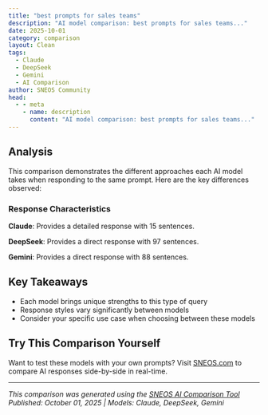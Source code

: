 ```yaml
---
title: "best prompts for sales teams"
description: "AI model comparison: best prompts for sales teams..."
date: 2025-10-01
category: comparison
layout: Clean
tags:
  - Claude
  - DeepSeek
  - Gemini
  - AI Comparison
author: SNEOS Community
head:
  - - meta
    - name: description
      content: "AI model comparison: best prompts for sales teams..."
---
```


<ChatComparison
  title="best prompts for sales teams"
  prompt="best prompts for sales teams"
  :responses='{
    "Claude": "Here are some of the most effective prompts for sales teams, organized by category:\n\n## **Discovery \u0026 Research Prompts**\n\n**\u0022What keeps [prospect\u0027s role] up at night?\u0022**\n- Forces focus on real pain points rather than product features\n\n**\u0022If nothing changes, what happens to their business in 12 months?\u0022**\n- Uncovers urgency and consequences of inaction\n\n**\u0022What would success look like for them?\u0022**\n- Identifies specific, measurable outcomes they value\n\n## **Prospecting Prompts**\n\n**\u0022Why would they take my call?\u0022**\n- Ensures you lead with value, not your agenda\n\n**\u0022What\u0027s changed in their world recently?\u0022**\n- Finds relevant, timely conversation starters\n\n**\u0022Who else would care about this problem?\u0022**\n- Expands your network within the account\n\n## **Objection Handling Prompts**\n\n**\u0022What would have to be true for this to make sense?\u0022**\n- Uncovers the real criteria for moving forward\n\n**\u0022Help me understand what\u0027s behind that concern\u0022**\n- Gets to the root of objections rather than surface-level pushback\n\n**\u0022What would you do if you were in my position?\u0022**\n- Creates empathy and collaborative problem-solving\n\n## **Closing Prompts**\n\n**\u0022What questions do you have that would prevent you from moving forward?\u0022**\n- Surfaces final concerns proactively\n\n**\u0022On a scale of 1-10, how confident are you this will solve your problem?\u0022**\n- Gauges true commitment and identifies remaining doubts\n\n**\u0022What does your decision-making process look like from here?\u0022**\n- Maps out next steps and timeline realistically\n\n## **Self-Reflection Prompts**\n\n**\u0022What assumptions am I making about this prospect?\u0022**\n- Challenges biases and encourages deeper discovery\n\n**\u0022What would my best customer say about this situation?\u0022**\n- Leverages successful case study thinking\n\n**\u0022If I lost this deal, what would be the most likely reason?\u0022**\n- Identifies and addresses vulnerabilities early\n\nThese prompts work because they shift focus from selling to understanding, from talking to listening, and from assuming to discovering.",
    "DeepSeek": "Of course. Here is a comprehensive list of the best prompts for sales teams, categorized by use case and designed to work with AI tools like ChatGPT, Claude, or your CRM\u0027s built-in AI.\n\nThe key to a great prompt is being specific. The more context you provide, the better the output.\n\n---\n\n### **Category 1: Prospecting \u0026 Outreach**\n\nThese prompts help you find, research, and craft initial messages to potential customers.\n\n**1. For Ideal Customer Profile (ICP) Research:**\n\u003E \u0022Act as a seasoned sales development representative. Analyze the [Industry Name] industry and identify the top 5 common pain points faced by [Job Title, e.g., Head of Marketing] at [Company Size] companies. For each pain point, suggest a one-sentence hook for a cold email.\u0022\n\n**2. For Personalizing Cold Emails/LinkedIn Messages:**\n\u003E \u0022Write a 3-sentence personalized cold email to [Prospect\u0027s Name], the [Job Title] at [Company Name]. Reference their recent achievement/post about [Specific Topic from LinkedIn or News] and connect it to how our [Your Product/Service] can help them achieve [Specific Goal related to their role]. Keep the tone professional but conversational.\u0022\n\n**3. For Breaking Through Objections (Before They Happen):**\n\u003E \u0022Generate 3 short, non-salesy email subject lines that would make a busy [Job Title] curious about improving [Specific Process, e.g., their lead qualification].\u0022\n\n**4. For Creating a Multi-Channel Outreach Sequence:**\n\u003E \u0022Create a 5-touch outreach sequence for a prospect named [Name] at [Company]. Include:\n\u003E - Touch 1: A short, personalized LinkedIn connection request.\n\u003E - Touch 2: A value-driven cold email (3 lines max) sent 2 days later.\n\u003E - Touch 3: A voicemail script referencing the email, sent 3 days after that.\n\u003E - Touch 4: A follow-up email with a relevant case study link, sent 4 days later.\n\u003E - Touch 5: A breakup email with a final piece of value, sent 5 days after that.\u0022\n\n---\n\n### **Category 2: Discovery \u0026 Qualification**\n\nThese prompts help you prepare for and execute effective sales calls.\n\n**5. For Preparing Discovery Call Questions:**\n\u003E \u0022Generate 10 open-ended discovery questions for a [Job Title] to uncover their current process for [Specific Problem Your Product Solves], the financial impact of that problem, and their decision-making criteria. Phrase the questions to be conversational and not interrogative.\u0022\n\n**6. For Understanding the \u0022Why Now?\u0022:**\n\u003E \u0022List 5 probing questions to uncover a prospect\u0027s active initiative or triggering event for seeking a solution like [Your Product Category] right now. Focus on questions about recent changes, upcoming goals, or existing pains that have become unbearable.\u0022\n\n**7. For Competitor Differentiation:**\n\u003E \u0022We are [Your Company] and our key competitor is [Competitor Name]. Our main advantages are [List 2-3 key advantages]. Our prospect\u0027s biggest pain point is [Prospect\u0027s Pain Point]. Craft 3 diplomatic talking points that highlight our strength in solving their specific pain without directly bashing the competitor.\u0022\n\n---\n\n### **Category 3: Demos \u0026 Presentations**\n\nThese prompts help you tailor your pitch and handle objections in real-time.\n\n**8. For Tailoring a Demo Narrative:**\n\u003E \u0022Create a compelling demo script for [Your Product] for a persona who is a [Job Title] and cares most about [Their Key Priority, e.g., saving time, reducing costs, increasing revenue]. Structure it as a story: 1) Their world with the current problem, 2) The \u0027aha\u0027 moment with our solution, 3) Their new world after implementation. Focus the demo on features [List 2-3 most relevant features].\u0022\n\n**9. For Handling Common Objections:**\n\u003E \u0022Role-play as a sales rep. I will give you a common sales objection. Your task is to respond with a concise, empathetic, and value-focused rebuttal that reframes the conversation around the ROI and benefits. Let\u0027s start. The objection is: **\u0027Your price is too high.\u0027**\u0022\n\n**10. For Creating a Compelling Business Case:**\n\u003E \u0022Based on the following discovery call notes: [Paste key notes about prospect\u0027s pain, current costs, and desired outcomes], draft a one-page executive summary. Structure it with: Current Challenges, Proposed Solution, Key Benefits, and a simple ROI calculation estimating [e.g., hours saved per week x hourly rate].\u0022\n\n---\n\n### **Category 4: Closing \u0026 Negotiation**\n\nThese prompts help you move deals forward and handle final hurdles.\n\n**11. For Drafting a Proposal Summary:**\n\u003E \u0022Write a concise email to send after a proposal is delivered. Summarize the key agreed-upon pain points, reiterate the core value of our solution as outlined in the proposal, and propose a clear next step (e.g., \u0027Are you available for a 15-minute call on Thursday to answer any questions?\u0027).\u0022\n\n**12. For Navigating Price Negotiations:**\n\u003E \u0022We are negotiating with [Prospect Company]. They want a 20% discount. Our standard price is [Price]. Generate 3 strategic responses that protect our value. Option 1: Ask for a larger commitment in exchange for a discount. Option 2: Offer alternative concessions (e.g., extended payment terms). Option 3: Reiterate the ROI and hold firm on price.\u0022\n\n**13. For Identifying Buying Signals:**\n\u003E \u0022Analyze the following email from a prospect and identify any potential buying signals or hidden concerns. Also, suggest a reply that addresses the concerns and advances the deal.\n\u003E **Prospect Email:** *\u0027Thanks for the demo. The platform looks powerful. We need to discuss this with the rest of the team and review our budget for next quarter.\u0027*\u0022\n\n---\n\n### **Category 5: Account Management \u0026 Internal Sales Enablement**\n\nThese prompts help with existing customers and internal strategy.\n\n**14. For Writing a Customer Onboarding Plan:**\n\u003E \u0022Create a 30-day customer onboarding checklist for a new client, [Company Name]. Include key milestones for Week 1 (Setup \u0026 Welcome), Week 2 (Training \u0026 Integration), Week 3 (Value Realization), and Week 4 (Review \u0026 Strategy).\u0022\n\n**15. For Generating Upsell/Cross-sell Talking Points:**\n\u003E \u0022Review the following features our customer [Customer Name] is currently using: [List features]. They are achieving [Result they\u0027ve shared]. Draft a personalized email to introduce them to [New Feature/Package] and explain how it could help them achieve [Even Better Result] based on their current success.\u0022\n\n**16. For Creating Sales Battle Cards:**\n\u003E \u0022Create a battle card for our competitor, [Competitor Name].\n\u003E - **Their Tagline:** [Competitor\u0027s Tagline]\n\u003E - **Their Key Strengths:** [List 2-3]\n\u003E - **Their Key Weaknesses:** [List 2-3]\n\u003E - **How We Differentiate:** [List our key differentiators]\n\u003E - **Key Talking Points for Sales:** [Provide 3 concise, customer-centric phrases]\u0022\n\n---\n\n### **Pro-Tips for Using These Prompts:**\n\n*   **The \u0022Act As\u0022 Framework:** Starting with \u0022Act as an experienced SDR\u0022 or \u0022Role-play as a sales manager\u0022 puts the AI in the right context.\n*   **Provide Ample Context:** Always fill in the brackets \u0060[ ]\u0060 with specific details about your prospect, product, and situation.\n*   **Iterate and Refine:** The first output is a draft. Ask the AI to \u0022make it more concise,\u0022 \u0022sound more empathetic,\u0022 or \u0022add a statistic.\u0022\n*   **Use for Brainstorming, Not Copy-Pasting:** These are idea generators and first drafts. Always personalize and add your own voice before sending.\n\nBy integrating these prompts into your daily workflow, your sales team can work smarter, save time on administrative tasks, and focus on what they do best: building relationships and closing deals.",
    "Gemini": "Okay, let\u0027s brainstorm some effective prompts for sales teams, broken down by category and with examples. I\u0027ll focus on actionable prompts that can lead to better performance, training, and strategy.\n\n**I.  Lead Generation \u0026 Qualification**\n\n*   **Identifying Ideal Customers:**\n\n    *   **Prompt:** \u0022Based on our top 3 closed deals in the last quarter, describe 5 common characteristics of our ideal customer profile.  Consider industry, company size, challenges, and key decision-makers.\u0022\n    *   **Prompt:** \u0022What are 3 emerging industries or sectors where our product/service could be a strong fit, and why?  Provide specific examples of potential use cases.\u0022\n    *   **Prompt:** \u0022Analyze the last 10 leads that converted to opportunities. What common keywords or phrases did they use when describing their needs or pain points?\u0022\n\n*   **Lead Source Optimization:**\n\n    *   **Prompt:** \u0022Which lead sources generated the highest quality leads (based on conversion rate and deal size) in the past month? What actions can we take to double down on these sources?\u0022\n    *   **Prompt:** \u0022Assess the effectiveness of our recent LinkedIn campaign. What adjustments should we make to improve lead generation and engagement?\u0022\n    *   **Prompt:** \u0022What are 3 new or underutilized lead generation channels we should explore, and what\u0027s a brief plan for testing each?\u0022\n\n*   **Qualification Questions \u0026 Techniques:**\n\n    *   **Prompt:** \u0022Develop 5 open-ended questions to effectively uncover a prospect\u0027s budget, authority, need, and timeline (BANT).  Explain the rationale behind each question.\u0022\n    *   **Prompt:** \u0022How can we improve our initial outreach email to increase the likelihood of a response from a cold prospect?  Focus on personalization and value proposition.\u0022\n    *   **Prompt:** \u0022What are the top 3 objections we hear during lead qualification?  Develop a concise and compelling response for each.\u0022\n\n**II. Sales Process \u0026 Closing**\n\n*   **Handling Objections:**\n\n    *   **Prompt:** \u0022The prospect says, \u0027Your price is too high.\u0027  Develop 3 different responses that address this objection effectively, considering different prospect motivations (e.g., budget constraints, perceived value, competitive offers).\u0022\n    *   **Prompt:** \u0022How can we proactively address common objections *before* they are raised by the prospect?  Focus on incorporating objection handling into our sales presentation.\u0022\n    *   **Prompt:** \u0022Analyze the last 5 deals that were lost due to pricing. What alternative pricing strategies or value-added options could we have offered to save the deal?\u0022\n\n*   **Improving Closing Rates:**\n\n    *   **Prompt:** \u0022What are 3 specific closing techniques we can use to create a sense of urgency and encourage prospects to take action?\u0022\n    *   **Prompt:** \u0022How can we better tailor our sales presentation to the individual needs and priorities of each prospect?\u0022\n    *   **Prompt:** \u0022Review the last 10 closed-won deals.  Identify the key factors that contributed to our success and how we can replicate those factors in future deals.\u0022\n    *   **Prompt:** \u0022What metrics should we track to identify bottlenecks in our sales process and areas for improvement?\u0022\n\n*   **Sales Call Effectiveness:**\n\n    *   **Prompt:** \u0022Develop a checklist of essential elements to include in every sales call, from building rapport to summarizing next steps.\u0022\n    *   **Prompt:** \u0022How can we use active listening skills to better understand the prospect\u0027s needs and build stronger relationships?\u0022\n    *   **Prompt:** \u0022What are 3 ways to improve the effectiveness of our product demos, ensuring they are engaging and demonstrate value?\u0022\n\n**III. Customer Relationship Management (CRM) \u0026 Sales Technology**\n\n*   **CRM Optimization:**\n\n    *   **Prompt:** \u0022What are 3 ways we can better leverage our CRM to improve sales forecasting and pipeline management?\u0022\n    *   **Prompt:** \u0022Identify 5 CRM fields that are consistently left incomplete.  How can we encourage the sales team to populate these fields accurately?\u0022\n    *   **Prompt:** \u0022How can we use CRM data to identify and target upsell/cross-sell opportunities with existing customers?\u0022\n\n*   **Sales Technology Adoption:**\n\n    *   **Prompt:** \u0022What are the top 3 challenges the sales team faces when using [Specific Sales Tool]?  How can we address these challenges through training or process improvements?\u0022\n    *   **Prompt:** \u0022How can we integrate [Specific Sales Tool] with our CRM to streamline workflows and improve data accuracy?\u0022\n    *   **Prompt:** \u0022Research and recommend 2-3 new sales tools that could improve our team\u0027s productivity in [Specific Area, e.g., lead generation, sales intelligence].\u0022\n\n**IV. Team Development \u0026 Training**\n\n*   **Skill Enhancement:**\n\n    *   **Prompt:** \u0022What are the 3 most important skills for a successful salesperson in our industry today?  How can we provide training to develop these skills within our team?\u0022\n    *   **Prompt:** \u0022Design a role-playing exercise to help salespeople practice handling a difficult customer interaction.\u0022\n    *   **Prompt:** \u0022Share a success story from a recent deal, highlighting the specific strategies and tactics that led to the win. What lessons can others learn from this example?\u0022\n\n*   **Knowledge Sharing:**\n\n    *   **Prompt:** \u0022What are 3 best practices for using social selling to engage with prospects and build relationships online?\u0022\n    *   **Prompt:** \u0022Create a cheat sheet summarizing the key features and benefits of our product/service, tailored to different customer segments.\u0022\n    *   **Prompt:** \u0022Share an article or resource that you found particularly helpful in improving your sales skills or knowledge.  Explain why it resonated with you.\u0022\n\n*   **Motivation \u0026 Goal Setting:**\n\n    *   **Prompt:** \u0022What are 3 realistic and achievable goals we can set for the team this quarter, and how will we measure our progress?\u0022\n    *   **Prompt:** \u0022What types of incentives or recognition would be most motivating for the sales team?\u0022\n    *   **Prompt:** \u0022What are the biggest obstacles preventing you from reaching your sales goals?  What support do you need to overcome these obstacles?\u0022\n\n**V. Strategy \u0026 Analysis**\n\n*   **Market Analysis:**\n\n    *   **Prompt:** \u0022What are the top 3 trends shaping our industry, and how can we adapt our sales strategy to capitalize on these trends?\u0022\n    *   **Prompt:** \u0022Analyze our top 3 competitors. What are their strengths and weaknesses, and how can we differentiate ourselves?\u0022\n    *   **Prompt:** \u0022Identify a potential new market segment that we should explore. What are the key characteristics of this segment, and how would we approach them?\u0022\n\n*   **Performance Review:**\n\n    *   **Prompt:** \u0022Review your individual sales performance over the past month. What were your biggest successes and challenges, and what are your goals for next month?\u0022\n    *   **Prompt:** \u0022What are 3 specific actions you will take this week to move your pipeline forward?\u0022\n    *   **Prompt:** \u0022What are some areas where the sales team could improve, and how can we implement those improvements?\u0022\n\n**Key Considerations When Crafting Prompts:**\n\n*   **Specificity:**  The more specific the prompt, the better the responses will be. Avoid vague or open-ended questions that are difficult to answer.\n*   **Actionability:**  The prompt should lead to concrete actions or improvements.  Focus on what the team *can do* as a result of answering the prompt.\n*   **Relevance:**  Tailor the prompts to your specific industry, company, product/service, and sales process.\n*   **Context:** Provide enough context so the team understands the purpose of the prompt and can respond effectively.\n*   **Timing:** Use prompts strategically, for example:\n    *   **Morning:**  \u0022What is your most important task today that will drive revenue?\u0022\n    *   **End of Day:** \u0022What was your biggest challenge today, and what did you learn from it?\u0022\n    *   **Weekly:** \u0022What opportunities are you focusing on this week to generate new business?\u0022\n*   **Format:** Use different formats to engage the team (e.g., brainstorming sessions, surveys, individual assignments).\n*   **Follow-Up:**  Most importantly, *act* on the responses you receive. Implement the best ideas and provide feedback to the team.\n\nBy using these prompts, you can empower your sales team to be more proactive, strategic, and ultimately, more successful. Good luck!\n"
  }'
  published-date="15:15"
/>

## Analysis

This comparison demonstrates the different approaches each AI model takes when responding to the same prompt. Here are the key differences observed:

### Response Characteristics

**Claude**: Provides a detailed response with 15 sentences. 

**DeepSeek**: Provides a direct response with 97 sentences. 

**Gemini**: Provides a direct response with 88 sentences. 

## Key Takeaways

- Each model brings unique strengths to this type of query
- Response styles vary significantly between models
- Consider your specific use case when choosing between these models

## Try This Comparison Yourself

Want to test these models with your own prompts? Visit [SNEOS.com](https://sneos.com) to compare AI responses side-by-side in real-time.

---

*This comparison was generated using the [SNEOS AI Comparison Tool](https://sneos.com)*
*Published: October 01, 2025 | Models: Claude, DeepSeek, Gemini*
